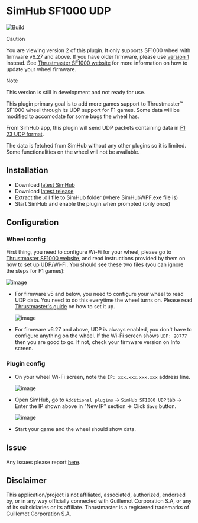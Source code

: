 # SimHub SF1000 UDP
[![Build](https://github.com/ducng99/SimHub-SF1000-UDP/actions/workflows/build.yml/badge.svg)](https://github.com/ducng99/SimHub-SF1000-UDP/actions/workflows/build.yml)

> [!CAUTION]
> You are viewing version 2 of this plugin. It only supports SF1000 wheel with firmware v6.27 and above. If you have older firmware, please use [version 1](https://github.com/ducng99/SimHub-SF1000-UDP/tree/v1) instead.
> See [Thrustmaster SF1000 website](https://support.thrustmaster.com/en/product/ferrarisf1000addon-en/) for more information on how to update your wheel firmware.

> [!NOTE]
> This version is still in development and not ready for use.

This plugin primary goal is to add more games support to Thrustmaster™ SF1000 wheel through its UDP support for F1 games. Some data will be modified to accomodate for some bugs the wheel has.

From SimHub app, this plugin will send UDP packets containing data in [F1 23 UDP format](https://answers.ea.com/t5/General-Discussion/F1-23-UDP-Specification/td-p/12632888).

The data is fetched from SimHub without any other plugins so it is limited. Some functionalities on the wheel will not be available.

## Installation
- Download [latest SimHub](https://www.simhubdash.com/download-2/)
- Download [latest release](https://github.com/ducng99/SimHub-SF1000-UDP/releases/latest)
- Extract the .dll file to SimHub folder (where SimHubWPF.exe file is)
- Start SimHub and enable the plugin when prompted (only once)

## Configuration
### Wheel config

First thing, you need to configure Wi-Fi for your wheel, please go to [Thrustmaster SF1000 website](https://support.thrustmaster.com/en/product/ferrarisf1000addon-en/), and read instructions provided by them on how to set up UDP/Wi-Fi.
You should see these two files (you can ignore the steps for F1 games):

![image](https://github.com/ducng99/SimHub-SF1000-UDP/assets/49080794/ed9bae64-c6a0-4370-8645-0a99b2f79281)

- For firmware v5 and below, you need to configure your wheel to read UDP data. You need to do this everytime the wheel turns on. Please read [Thrustmaster's guide](https://ts.thrustmaster.com/download/accessories/manuals/SF1000/FWheel_Add-On_Ferrari_SF1000Edition_User_Manual.pdf) on how to set it up.

  ![image](https://user-images.githubusercontent.com/49080794/226588068-e1735f09-33d2-47d3-87b5-c2e48364121b.png)

- For firmware v6.27 and above, UDP is always enabled, you don't have to configure anything on the wheel. If the Wi-Fi screen shows `UDP: 20777` then you are good to go. If not, check your firmware version on Info screen.

### Plugin config
- On your wheel Wi-Fi screen, note the `IP: xxx.xxx.xxx.xxx` address line.

  ![image](https://user-images.githubusercontent.com/49080794/226587920-0c0df4ba-760d-48c6-ac06-f9c4c73d8e24.png)

- Open SimHub, go to `Additional plugins` -> `SimHub SF1000 UDP` tab -> Enter the IP shown above in "New IP" section -> Click `Save` button.

  ![image](https://github.com/ducng99/SimHub-SF1000-UDP/assets/49080794/0a04a656-f3a4-463b-bf40-cfa286d4c199)

- Start your game and the wheel should show data.

## Issue
Any issues please report [here](https://github.com/ducng99/SimHub-SF1000-UDP/issues/new/choose).

## Disclaimer
This application/project is not affiliated, associated, authorized, endorsed by, or in any way officially connected with Guillemot Corporation S.A, or any of its subsidiaries or its affiliate. Thrustmaster is a registered trademarks of Guillemot Corporation S.A.

